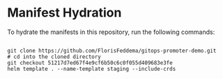 
# Manifest Hydration

To hydrate the manifests in this repository, run the following commands:

```shell

git clone https://github.com/FlorisFeddema/gitops-promoter-demo.git
# cd into the cloned directory
git checkout 51217d7ed67f4e9cf6b50c6c0f055d409683e3fe
helm template . --name-template staging --include-crds
```